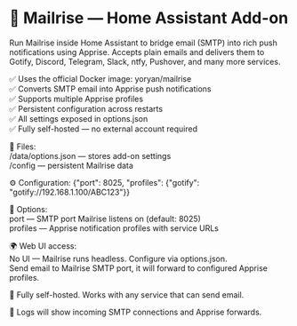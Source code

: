 # 🧩 Mailrise — Home Assistant Add-on

Run Mailrise inside Home Assistant to bridge email (SMTP) into rich push notifications using Apprise. Accepts plain emails and delivers them to Gotify, Discord, Telegram, Slack, ntfy, Pushover, and many more services.

✅ Uses the official Docker image: yoryan/mailrise  
✅ Converts SMTP email into Apprise push notifications  
✅ Supports multiple Apprise profiles  
✅ Persistent configuration across restarts  
✅ All settings exposed in options.json  
✅ Fully self-hosted — no external account required  

📁 Files:  
/data/options.json — stores add-on settings  
/config — persistent Mailrise data  

⚙️ Configuration: {"port": 8025, "profiles": {"gotify": "gotify://192.168.1.100/ABC123"}}  

🧪 Options:  
port — SMTP port Mailrise listens on (default: 8025)  
profiles — Apprise notification profiles with service URLs  

🌍 Web UI access:  
No UI — Mailrise runs headless. Configure via options.json.  
Send email to Mailrise SMTP port, it will forward to configured Apprise profiles.  

🧠 Fully self-hosted. Works with any service that can send email.  

🧾 Logs will show incoming SMTP connections and Apprise forwards.